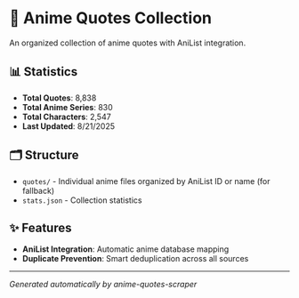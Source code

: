 # 🎌 Anime Quotes Collection

An organized collection of anime quotes with AniList integration.

## 📊 Statistics

- **Total Quotes**: 8,838
- **Total Anime Series**: 830
- **Total Characters**: 2,547
- **Last Updated**: 8/21/2025

## 🗂️ Structure

- `quotes/` - Individual anime files organized by AniList ID or name  (for fallback)
- `stats.json` - Collection statistics

## ✨ Features

- **AniList Integration**: Automatic anime database mapping
- **Duplicate Prevention**: Smart deduplication across all sources

---
*Generated automatically by anime-quotes-scraper*
